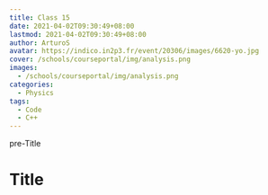 ```yaml
---
title: Class 15
date: 2021-04-02T09:30:49+08:00
lastmod: 2021-04-02T09:30:49+08:00
author: ArturoS
avatar: https://indico.in2p3.fr/event/20306/images/6620-yo.jpg
cover: /schools/courseportal/img/analysis.png
images:
  - /schools/courseportal/img/analysis.png
categories:
  - Physics
tags:
  - Code
  - C++
---
```


pre-Title

<!--more-->

# Title

